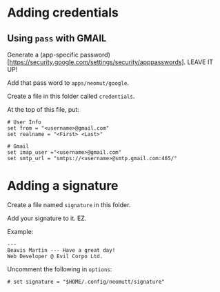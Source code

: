 # Adding credentials

## Using `pass` with GMAIL

Generate a (app-specific password)[https://security.google.com/settings/security/apppasswords]. LEAVE IT UP!

Add that pass word to `apps/neomut/google`.

Create a file in this folder called `credentials`.

At the top of this file, put:

```
# User Info
set from = "<username>@gmail.com"
set realname = "<First> <Last>"

# Gmail
set imap_user ="<username>@gmail.com"
set smtp_url = "smtps://<username>@smtp.gmail.com:465/"
```

# Adding a signature

Create a file named `signature` in this folder.

Add your signature to it. EZ.

Example:

```
---
Beavis Martin --- Have a great day!
Web Developer @ Evil Corpo Ltd.
```

Uncomment the following in `options`:

```
# set signature = "$HOME/.config/neomutt/signature"
```
